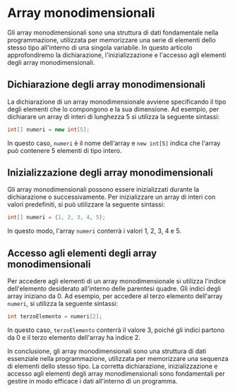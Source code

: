 # Array monodimensionali

Gli array monodimensionali sono una struttura di dati fondamentale nella programmazione, utilizzata per memorizzare una serie di elementi dello stesso tipo all'interno di una singola variabile. In questo articolo approfondiremo la dichiarazione, l'inizializzazione e l'accesso agli elementi degli array monodimensionali.

## Dichiarazione degli array monodimensionali

La dichiarazione di un array monodimensionale avviene specificando il tipo degli elementi che lo compongono e la sua dimensione. Ad esempio, per dichiarare un array di interi di lunghezza 5 si utilizza la seguente sintassi:

```java
int[] numeri = new int[5];
```

In questo caso, `numeri` è il nome dell'array e `new int[5]` indica che l'array può contenere 5 elementi di tipo intero.

## Inizializzazione degli array monodimensionali

Gli array monodimensionali possono essere inizializzati durante la dichiarazione o successivamente. Per inizializzare un array di interi con valori predefiniti, si può utilizzare la seguente sintassi:

```java
int[] numeri = {1, 2, 3, 4, 5};
```

In questo modo, l'array `numeri` conterrà i valori 1, 2, 3, 4 e 5.

## Accesso agli elementi degli array monodimensionali

Per accedere agli elementi di un array monodimensionale si utilizza l'indice dell'elemento desiderato all'interno delle parentesi quadre. Gli indici degli array iniziano da 0. Ad esempio, per accedere al terzo elemento dell'array `numeri`, si utilizza la seguente sintassi:

```java
int terzoElemento = numeri[2];
```

In questo caso, `terzoElemento` conterrà il valore 3, poiché gli indici partono da 0 e il terzo elemento dell'array ha indice 2.

In conclusione, gli array monodimensionali sono una struttura di dati essenziale nella programmazione, utilizzata per memorizzare una sequenza di elementi dello stesso tipo. La corretta dichiarazione, inizializzazione e accesso agli elementi degli array monodimensionali sono fondamentali per gestire in modo efficace i dati all'interno di un programma.